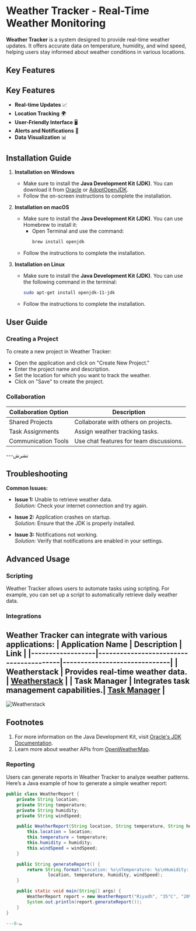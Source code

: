 # Weather Tracker - Real-Time Weather Monitoring
**Weather Tracker** is a system designed to provide real-time weather updates. It offers accurate data on temperature, humidity, and wind speed, helping users stay informed about weather conditions in various locations.

## Key Features

## Key Features
- **Real-time Updates** 📈
- **Location Tracking** 🌍
- **User-Friendly Interface** 🖥️
- **Alerts and Notifications** 🔔
- **Data Visualization** 📊
## Installation Guide

1. **Installation on Windows**
   - Make sure to install the **Java Development Kit (JDK)**. You can download it from [Oracle](https://www.oracle.com/java/technologies/javase-jdk11-downloads.html) or [AdoptOpenJDK](https://adoptopenjdk.net/).
   - Follow the on-screen instructions to complete the installation.

2. **Installation on macOS**
   - Make sure to install the **Java Development Kit (JDK)**. You can use Homebrew to install it:
     - Open Terminal and use the command:
       ```bash
       brew install openjdk
       ```
   - Follow the instructions to complete the installation.

3. **Installation on Linux**
   - Make sure to install the **Java Development Kit (JDK)**. You can use the following command in the terminal:
     ```bash
     sudo apt-get install openjdk-11-jdk
     ```
   - Follow the instructions to complete the installation.

## User Guide

### Creating a Project
To create a new project in Weather Tracker:
- Open the application and click on "Create New Project."
- Enter the project name and description.
- Set the location for which you want to track the weather.
- Click on "Save" to create the project.

### Collaboration
| Collaboration Option | Description                           |
|----------------------|---------------------------------------|
| Shared Projects      | Collaborate with others on projects. |
| Task Assignments     | Assign weather tracking tasks.       |
| Communication Tools  | Use chat features for team discussions.|


---تشرش

## Troubleshooting
**Common Issues:**

- **Issue 1:** Unable to retrieve weather data.  
  *Solution:* Check your internet connection and try again.

- **Issue 2:** Application crashes on startup.  
  *Solution:* Ensure that the JDK is properly installed.

- **Issue 3:** Notifications not working.  
  *Solution:* Verify that notifications are enabled in your settings.

## Advanced Usage

### Scripting
Weather Tracker allows users to automate tasks using scripting. For example, you can set up a script to automatically retrieve daily weather data.

### Integrations
Weather Tracker can integrate with various applications:
| Application Name | Description                            | Link                         |
|------------------|----------------------------------------|------------------------------|
| Weatherstack    | Provides real-time weather data.      | [Weatherstack](https://weatherstack.com/) |
| Task Manager     | Integrates task management capabilities.| [Task Manager](https://taskmanager.com) |
---

![Weatherstack](![image](https://github.com/user-attachments/assets/461d7f48-289d-4474-9e9f-8b1e22458829)
)


## Footnotes
1. For more information on the Java Development Kit, visit [Oracle's JDK Documentation](https://docs.oracle.com/en/java/javase/11/docs/api/index.html).
2. Learn more about weather APIs from [OpenWeatherMap](https://openweathermap.org/api).


### Reporting
Users can generate reports in Weather Tracker to analyze weather patterns. Here’s a Java example of how to generate a simple weather report:
```java
public class WeatherReport {
    private String location;
    private String temperature;
    private String humidity;
    private String windSpeed;

    public WeatherReport(String location, String temperature, String humidity, String windSpeed) {
        this.location = location;
        this.temperature = temperature;
        this.humidity = humidity;
        this.windSpeed = windSpeed;
    }

    public String generateReport() {
        return String.format("Location: %s\nTemperature: %s\nHumidity: %s\nWind Speed: %s",
                location, temperature, humidity, windSpeed);
    }

    public static void main(String[] args) {
        WeatherReport report = new WeatherReport("Riyadh", "35°C", "20%", "15 km/h");
        System.out.println(report.generateReport());
    }
}

---ت-0
